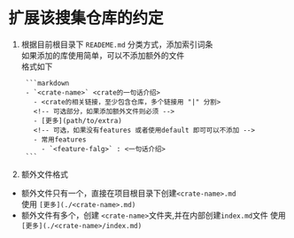 # 扩展该搜集仓库的约定

1. 根据目前根目录下 `READEME.md` 分类方式，添加索引词条  
    如果添加的库使用简单，可以不添加额外的文件  
    格式如下

        ```markdown
        - `<crate-name>` <crate的一句话介绍>
          - <crate的相关链接，至少包含仓库，多个链接用 "|" 分割>
          <!-- 可选部分，如果添加额外文件则必须 -->
          - [更多](path/to/extra)
          <!-- 可选，如果没有features 或者使用default 即可可以不添加 -->
          - 常用features
            - `<feature-falg>` : <一句话介绍>
        ```

2. 额外文件格式

- 额外文件只有一个，直接在项目根目录下创建`<crate-name>.md`  
  使用 `[更多](./<crate-name>.md)`
- 额外文件有多个，创建 `<crate-name>`文件夹,并在内部创建`index.md`文件
  使用 `[更多](./<crate-name>/index.md)`

